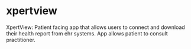 # xpertview
XpertView: Patient facing app that allows users to connect and download their health report from ehr systems. App allows patient to consult practitioner.
